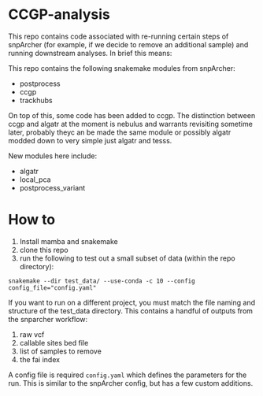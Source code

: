 # CCGP-analysis

This repo contains code associated with re-running certain steps of snpArcher (for example, if we decide to remove an additional sample) and running downstream analyses. In brief this means:

This repo contains the following snakemake modules from snpArcher:
* postprocess
* ccgp
* trackhubs

On top of this, some code has been added to ccgp. The distinction between ccgp and algatr at the moment is nebulus and warrants revisiting sometime later, probably theyc an be made the same module or possibly algatr modded down to very simple just algatr and tesss.

New modules here include:
* algatr
* local_pca
* postprocess_variant

# How to

1) Install mamba and snakemake 
2) clone this repo
3) run the following to test out a small subset of data (within the repo directory):
```
snakemake --dir test_data/ --use-conda -c 10 --config config_file="config.yaml"
```


If you want to run on a different project, you must match the file naming and structure of the test_data directory. This contains a handful of outputs from the snparcher workflow:

1) raw vcf
2) callable sites bed file
3) list of samples to remove
4) the fai index

A config file is required `config.yaml` which defines the parameters for the run. This is similar to the snpArcher config, but has a few custom additions. 